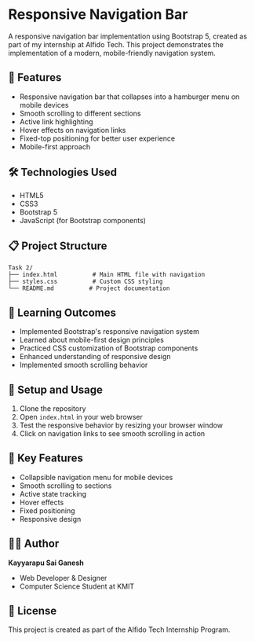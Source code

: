 # Responsive Navigation Bar

A responsive navigation bar implementation using Bootstrap 5, created as part of my internship at Alfido Tech. This project demonstrates the implementation of a modern, mobile-friendly navigation system.

## 🚀 Features

- Responsive navigation bar that collapses into a hamburger menu on mobile devices
- Smooth scrolling to different sections
- Active link highlighting
- Hover effects on navigation links
- Fixed-top positioning for better user experience
- Mobile-first approach

## 🛠️ Technologies Used

- HTML5
- CSS3
- Bootstrap 5
- JavaScript (for Bootstrap components)

## 📋 Project Structure

```
Task 2/
├── index.html          # Main HTML file with navigation
├── styles.css          # Custom CSS styling
└── README.md          # Project documentation
```

## 🎯 Learning Outcomes

- Implemented Bootstrap's responsive navigation system
- Learned about mobile-first design principles
- Practiced CSS customization of Bootstrap components
- Enhanced understanding of responsive design
- Implemented smooth scrolling behavior

## 🔧 Setup and Usage

1. Clone the repository
2. Open `index.html` in your web browser
3. Test the responsive behavior by resizing your browser window
4. Click on navigation links to see smooth scrolling in action

## 📝 Key Features

- Collapsible navigation menu for mobile devices
- Smooth scrolling to sections
- Active state tracking
- Hover effects
- Fixed positioning
- Responsive design

## 👨‍💻 Author

**Kayyarapu Sai Ganesh**
- Web Developer & Designer
- Computer Science Student at KMIT

## 📄 License

This project is created as part of the Alfido Tech Internship Program. 